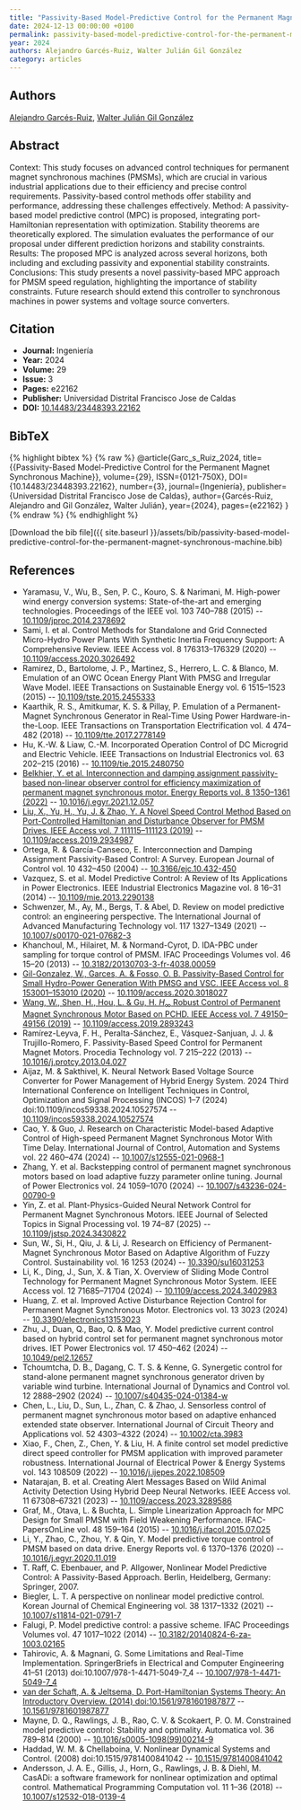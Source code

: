 ```yaml
---
title: "Passivity-Based Model-Predictive Control for the Permanent Magnet Synchronous Machine"
date: 2024-12-13 00:00:00 +0100
permalink: passivity-based-model-predictive-control-for-the-permanent-magnet-synchronous-machine
year: 2024
authors: Alejandro Garcés-Ruiz, Walter Julián Gil González
category: articles
---
```

 
## Authors
[Alejandro Garcés-Ruiz](authors/alejandro-garces-ruiz), [Walter Julián Gil González](authors/walter-julian-gil-gonzalez)
 
## Abstract
Context: This study focuses on advanced control techniques for permanent magnet synchronous machines (PMSMs), which are crucial in various industrial applications due to their efficiency and precise control requirements. Passivity-based control methods offer stability and performance, addressing these challenges effectively. Method: A passivity-based model predictive control (MPC) is proposed, integrating port-Hamiltonian representation with optimization. Stability theorems are theoretically explored. The simulation evaluates the performance of our proposal under different prediction horizons and stability constraints. Results: The proposed MPC is analyzed across several horizons, both including and excluding passivity and exponential stability constraints.  Conclusions: This study presents a novel passivity-based MPC approach for PMSM speed regulation, highlighting the importance of stability constraints. Future research should extend this controller to synchronous machines in power systems and voltage source converters.
 
## Citation
- **Journal:** Ingeniería
- **Year:** 2024
- **Volume:** 29
- **Issue:** 3
- **Pages:** e22162
- **Publisher:** Universidad Distrital Francisco Jose de Caldas
- **DOI:** [10.14483/23448393.22162](https://doi.org/10.14483/23448393.22162)
 
## BibTeX
{% highlight bibtex %}
{% raw %}
@article{Garc_s_Ruiz_2024,
  title={{Passivity-Based Model-Predictive Control for the Permanent Magnet Synchronous Machine}},
  volume={29},
  ISSN={0121-750X},
  DOI={10.14483/23448393.22162},
  number={3},
  journal={Ingeniería},
  publisher={Universidad Distrital Francisco Jose de Caldas},
  author={Garcés-Ruiz, Alejandro and Gil González, Walter Julián},
  year={2024},
  pages={e22162}
}
{% endraw %}
{% endhighlight %}
 
[Download the bib file]({{ site.baseurl }}/assets/bib/passivity-based-model-predictive-control-for-the-permanent-magnet-synchronous-machine.bib)
 
## References
- Yaramasu, V., Wu, B., Sen, P. C., Kouro, S. & Narimani, M. High-power wind energy conversion systems: State-of-the-art and emerging technologies. Proceedings of the IEEE vol. 103 740–788 (2015) -- [10.1109/jproc.2014.2378692](https://doi.org/10.1109/jproc.2014.2378692)
- Sami, I. et al. Control Methods for Standalone and Grid Connected Micro-Hydro Power Plants With Synthetic Inertia Frequency Support: A Comprehensive Review. IEEE Access vol. 8 176313–176329 (2020) -- [10.1109/access.2020.3026492](https://doi.org/10.1109/access.2020.3026492)
- Ramirez, D., Bartolome, J. P., Martinez, S., Herrero, L. C. & Blanco, M. Emulation of an OWC Ocean Energy Plant With PMSG and Irregular Wave Model. IEEE Transactions on Sustainable Energy vol. 6 1515–1523 (2015) -- [10.1109/tste.2015.2455333](https://doi.org/10.1109/tste.2015.2455333)
- Kaarthik, R. S., Amitkumar, K. S. & Pillay, P. Emulation of a Permanent-Magnet Synchronous Generator in Real-Time Using Power Hardware-in-the-Loop. IEEE Transactions on Transportation Electrification vol. 4 474–482 (2018) -- [10.1109/tte.2017.2778149](https://doi.org/10.1109/tte.2017.2778149)
- Hu, K.-W. & Liaw, C.-M. Incorporated Operation Control of DC Microgrid and Electric Vehicle. IEEE Transactions on Industrial Electronics vol. 63 202–215 (2016) -- [10.1109/tie.2015.2480750](https://doi.org/10.1109/tie.2015.2480750)
- [Belkhier, Y. et al. Interconnection and damping assignment passivity-based non-linear observer control for efficiency maximization of permanent magnet synchronous motor. Energy Reports vol. 8 1350–1361 (2022)](interconnection-and-damping-assignment-passivity-based-non-linear-observer-control-for-efficiency-maximization-of-permanent-magnet-synchronous-motor) -- [10.1016/j.egyr.2021.12.057](https://doi.org/10.1016/j.egyr.2021.12.057)
- [Liu, X., Yu, H., Yu, J. & Zhao, Y. A Novel Speed Control Method Based on Port-Controlled Hamiltonian and Disturbance Observer for PMSM Drives. IEEE Access vol. 7 111115–111123 (2019)](a-novel-speed-control-method-based-on-port-controlled-hamiltonian-and-disturbance-observer-for-pmsm-drives) -- [10.1109/access.2019.2934987](https://doi.org/10.1109/access.2019.2934987)
- Ortega, R. & García-Canseco, E. Interconnection and Damping Assignment Passivity-Based Control: A Survey. European Journal of Control vol. 10 432–450 (2004) -- [10.3166/ejc.10.432-450](https://doi.org/10.3166/ejc.10.432-450)
- Vazquez, S. et al. Model Predictive Control: A Review of Its Applications in Power Electronics. IEEE Industrial Electronics Magazine vol. 8 16–31 (2014) -- [10.1109/mie.2013.2290138](https://doi.org/10.1109/mie.2013.2290138)
- Schwenzer, M., Ay, M., Bergs, T. & Abel, D. Review on model predictive control: an engineering perspective. The International Journal of Advanced Manufacturing Technology vol. 117 1327–1349 (2021) -- [10.1007/s00170-021-07682-3](https://doi.org/10.1007/s00170-021-07682-3)
- Khanchoul, M., Hilairet, M. & Normand-Cyrot, D. IDA-PBC under sampling for torque control of PMSM. IFAC Proceedings Volumes vol. 46 15–20 (2013) -- [10.3182/20130703-3-fr-4038.00059](https://doi.org/10.3182/20130703-3-fr-4038.00059)
- [Gil-Gonzalez, W., Garces, A. & Fosso, O. B. Passivity-Based Control for Small Hydro-Power Generation With PMSG and VSC. IEEE Access vol. 8 153001–153010 (2020)](passivity-based-control-for-small-hydro-power-generation-with-pmsg-and-vsc) -- [10.1109/access.2020.3018027](https://doi.org/10.1109/access.2020.3018027)
- [Wang, W., Shen, H., Hou, L. & Gu, H. ${H_\infty}$  Robust Control of Permanent Magnet Synchronous Motor Based on PCHD. IEEE Access vol. 7 49150–49156 (2019)](h-infty-robust-control-of-permanent-magnet-synchronous-motor-based-on-pchd) -- [10.1109/access.2019.2893243](https://doi.org/10.1109/access.2019.2893243)
- Ramírez-Leyva, F. H., Peralta-Sánchez, E., Vásquez-Sanjuan, J. J. & Trujillo-Romero, F. Passivity-Based Speed Control for Permanent Magnet Motors. Procedia Technology vol. 7 215–222 (2013) -- [10.1016/j.protcy.2013.04.027](https://doi.org/10.1016/j.protcy.2013.04.027)
- Aijaz, M. & Sakthivel, K. Neural Network Based Voltage Source Converter for Power Management of Hybrid Energy System. 2024 Third International Conference on Intelligent Techniques in Control, Optimization and Signal Processing (INCOS) 1–7 (2024) doi:10.1109/incos59338.2024.10527574 -- [10.1109/incos59338.2024.10527574](https://doi.org/10.1109/incos59338.2024.10527574)
- Cao, Y. & Guo, J. Research on Characteristic Model-based Adaptive Control of High-speed Permanent Magnet Synchronous Motor With Time Delay. International Journal of Control, Automation and Systems vol. 22 460–474 (2024) -- [10.1007/s12555-021-0968-1](https://doi.org/10.1007/s12555-021-0968-1)
- Zhang, Y. et al. Backstepping control of permanent magnet synchronous motors based on load adaptive fuzzy parameter online tuning. Journal of Power Electronics vol. 24 1059–1070 (2024) -- [10.1007/s43236-024-00790-9](https://doi.org/10.1007/s43236-024-00790-9)
- Yin, Z. et al. Plant-Physics-Guided Neural Network Control for Permanent Magnet Synchronous Motors. IEEE Journal of Selected Topics in Signal Processing vol. 19 74–87 (2025) -- [10.1109/jstsp.2024.3430822](https://doi.org/10.1109/jstsp.2024.3430822)
- Sun, W., Si, H., Qiu, J. & Li, J. Research on Efficiency of Permanent-Magnet Synchronous Motor Based on Adaptive Algorithm of Fuzzy Control. Sustainability vol. 16 1253 (2024) -- [10.3390/su16031253](https://doi.org/10.3390/su16031253)
- Li, K., Ding, J., Sun, X. & Tian, X. Overview of Sliding Mode Control Technology for Permanent Magnet Synchronous Motor System. IEEE Access vol. 12 71685–71704 (2024) -- [10.1109/access.2024.3402983](https://doi.org/10.1109/access.2024.3402983)
- Huang, Z. et al. Improved Active Disturbance Rejection Control for Permanent Magnet Synchronous Motor. Electronics vol. 13 3023 (2024) -- [10.3390/electronics13153023](https://doi.org/10.3390/electronics13153023)
- Zhu, J., Duan, Q., Bao, Q. & Mao, Y. Model predictive current control based on hybrid control set for permanent magnet synchronous motor drives. IET Power Electronics vol. 17 450–462 (2024) -- [10.1049/pel2.12657](https://doi.org/10.1049/pel2.12657)
- Tchoumtcha, D. B., Dagang, C. T. S. & Kenne, G. Synergetic control for stand-alone permanent magnet synchronous generator driven by variable wind turbine. International Journal of Dynamics and Control vol. 12 2888–2902 (2024) -- [10.1007/s40435-024-01384-w](https://doi.org/10.1007/s40435-024-01384-w)
- Chen, L., Liu, D., Sun, L., Zhan, C. & Zhao, J. Sensorless control of permanent magnet synchronous motor based on adaptive enhanced extended state observer. International Journal of Circuit Theory and Applications vol. 52 4303–4322 (2024) -- [10.1002/cta.3983](https://doi.org/10.1002/cta.3983)
- Xiao, F., Chen, Z., Chen, Y. & Liu, H. A finite control set model predictive direct speed controller for PMSM application with improved parameter robustness. International Journal of Electrical Power &amp; Energy Systems vol. 143 108509 (2022) -- [10.1016/j.ijepes.2022.108509](https://doi.org/10.1016/j.ijepes.2022.108509)
- Natarajan, B. et al. Creating Alert Messages Based on Wild Animal Activity Detection Using Hybrid Deep Neural Networks. IEEE Access vol. 11 67308–67321 (2023) -- [10.1109/access.2023.3289586](https://doi.org/10.1109/access.2023.3289586)
- Graf, M., Otava, L. & Buchta, L. Simple Linearization Approach for MPC Design for Small PMSM with Field Weakening Performance. IFAC-PapersOnLine vol. 48 159–164 (2015) -- [10.1016/j.ifacol.2015.07.025](https://doi.org/10.1016/j.ifacol.2015.07.025)
- Li, Y., Zhao, C., Zhou, Y. & Qin, Y. Model predictive torque control of PMSM based on data drive. Energy Reports vol. 6 1370–1376 (2020) -- [10.1016/j.egyr.2020.11.019](https://doi.org/10.1016/j.egyr.2020.11.019)
- T. Raff, C. Ebenbauer, and P. Allgower, Nonlinear Model Predictive Control: A Passivity-Based Approach. Berlin, Heidelberg, Germany: Springer, 2007.
- Biegler, L. T. A perspective on nonlinear model predictive control. Korean Journal of Chemical Engineering vol. 38 1317–1332 (2021) -- [10.1007/s11814-021-0791-7](https://doi.org/10.1007/s11814-021-0791-7)
- Falugi, P. Model predictive control: a passive scheme. IFAC Proceedings Volumes vol. 47 1017–1022 (2014) -- [10.3182/20140824-6-za-1003.02165](https://doi.org/10.3182/20140824-6-za-1003.02165)
- Tahirovic, A. & Magnani, G. Some Limitations and Real-Time Implementation. SpringerBriefs in Electrical and Computer Engineering 41–51 (2013) doi:10.1007/978-1-4471-5049-7_4 -- [10.1007/978-1-4471-5049-7_4](https://doi.org/10.1007/978-1-4471-5049-7_4)
- [van der Schaft, A. & Jeltsema, D. Port-Hamiltonian Systems Theory: An Introductory Overview. (2014) doi:10.1561/9781601987877](port-hamiltonian-systems-theory-an-introductory-overview0) -- [10.1561/9781601987877](https://doi.org/10.1561/9781601987877)
- Mayne, D. Q., Rawlings, J. B., Rao, C. V. & Scokaert, P. O. M. Constrained model predictive control: Stability and optimality. Automatica vol. 36 789–814 (2000) -- [10.1016/s0005-1098(99)00214-9](https://doi.org/10.1016/s0005-1098(99)00214-9)
- Haddad, W. M. & Chellaboina, V. Nonlinear Dynamical Systems and Control. (2008) doi:10.1515/9781400841042 -- [10.1515/9781400841042](https://doi.org/10.1515/9781400841042)
- Andersson, J. A. E., Gillis, J., Horn, G., Rawlings, J. B. & Diehl, M. CasADi: a software framework for nonlinear optimization and optimal control. Mathematical Programming Computation vol. 11 1–36 (2018) -- [10.1007/s12532-018-0139-4](https://doi.org/10.1007/s12532-018-0139-4)

